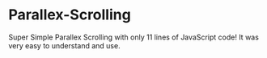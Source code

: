 # Parallex-Scrolling
Super Simple Parallex Scrolling with only 11 lines of JavaScript code! It was very easy to understand and use. 
